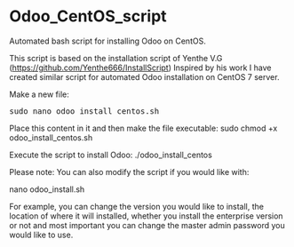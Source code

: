 # Odoo_CentOS_script

Automated bash script for installing Odoo on CentOS.

This script is based on the installation script of Yenthe V.G (https://github.com/Yenthe666/InstallScript)
Inspired by his work I have created similar script for automated Odoo installation on CentOS 7 server. 

Make a new file:
<pre>sudo nano odoo_install_centos.sh</pre>

Place this content in it and then make the file executable:
sudo chmod +x odoo_install_centos.sh

Execute the script to install Odoo:
./odoo_install_centos

Please note: You can also modify the script if you would like with:

nano odoo_install.sh

For example, you can change the version you would like to install, the location of where it will installed, whether you install the enterprise version or not and most important you can change the master admin password you would like to use.
